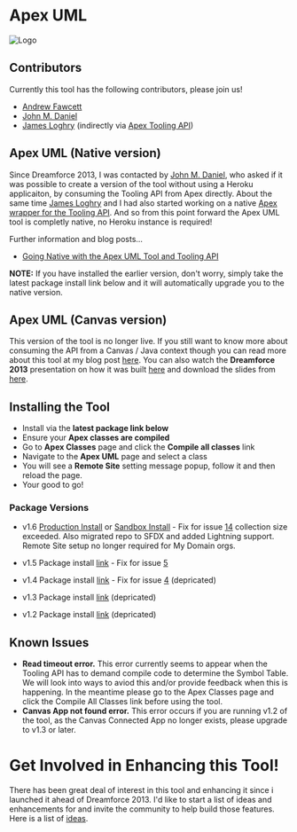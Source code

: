 Apex UML
========

![Logo](http://andrewfawcett.files.wordpress.com/2013/10/screen-shot-2013-10-14-at-22-16-58.png)

Contributors
------------

Currently this tool has the following contributors, please join us!

- [Andrew Fawcett](https://twitter.com/andyinthecloud)
- [John M. Daniel](https://twitter.com/ImJohnMDaniel)
- [James Loghry](https://twitter.com/dancinllama) (indirectly via [Apex Tooling API](https://github.com/afawcett/apex-toolingapi))

Apex UML (Native version)
-------------------------

Since Dreamforce 2013, I was contacted by [John M. Daniel](https://twitter.com/ImJohnMDaniel), who asked if it was possible to create a version of the tool without using a Heroku applicaiton, by consuming the Tooling API from Apex directly. About the same time [James Loghry](https://twitter.com/dancinllama) and I had also started working on a native [Apex wrapper for the Tooling API](https://github.com/afawcett/apex-toolingapi). And so from this point forward the Apex UML tool is completly native, no Heroku instance is required!

Further information and blog posts...

- [Going Native with the Apex UML Tool and Tooling API](http://andyinthecloud.com/2014/03/17/going-native-with-the-apex-uml-tool-and-tooling-api/)

**NOTE:** If you have installed the earlier version, don't worry, simply take the latest package install link below and it will automatically upgrade you to the native version.

Apex UML (Canvas version)
-------------------------

This version of the tool is no longer live. If you still want to know more about consuming the API from a Canvas / Java context though you can read more about this tool at my blog post [here](http://andyinthecloud.com/2013/11/12/apex-uml-canvas-tool-dreamforce-release).  You can also watch the **Dreamforce 2013** presentation on how it was built [here](http://www.youtube.com/watch?v=SbWZpw0-Y5k) and download the slides from [here](https://docs.google.com/file/d/0B6brfGow3cD8U1Z2THppTlVTaGs/edit). 

Installing the Tool
-------------------

- Install via the **latest package link below**
- Ensure your **Apex classes are compiled**
- Go to **Apex Classes** page and click the **Compile all classes** link
- Navigate to the **Apex UML** page and select a class
- You will see a **Remote Site** setting message popup, follow it and then reload the page.
- Your good to go!

### Package Versions

 - v1.6 [Production Install](https://login.salesforce.com/packaging/installPackage.apexp?p0=04ti0000000CxVy) or [Sandbox Install](https://test.salesforce.com/packaging/installPackage.apexp?p0=04ti0000000CxVy) - Fix for issue [14](https://github.com/afawcett/apex-umlcanvas/issues/14) collection size exceeded. Also migrated repo to SFDX and added Lightning support. Remote Site setup no longer required for My Domain orgs.

 - v1.5 Package install [link](https://login.salesforce.com/packaging/installPackage.apexp?p0=04ti0000000CqNM) - Fix for issue [5](https://github.com/afawcett/apex-umlcanvas/issues/5)
 
 - v1.4 Package install [link](https://login.salesforce.com/packaging/installPackage.apexp?p0=04ti0000000Cq9c) - Fix for issue [4](https://github.com/afawcett/apex-umlcanvas/issues/4) (depricated)

 - v1.3 Package install [link](https://login.salesforce.com/packaging/installPackage.apexp?p0=04ti0000000Cf5t) (depricated)

 - v1.2 Package install [link](https://login.salesforce.com/packaging/installPackage.apexp?p0=04ti0000000Cf5o) (depricated) 

Known Issues
------------

- **Read timeout error.** This error currently seems to appear when the Tooling API has to demand compile code to determine the Symbol Table. We will look into ways to aviod this and/or provide feedback when this is happening. In the meantime please go to the Apex Classes page and click the Compile All Classes link before using the tool.
- **Canvas App not found error.** This error occurs if you are running v1.2 of the tool, as the Canvas Connected App no longer exists, please upgrade to v1.3 or later.

Get Involved in Enhancing this Tool!
====================================

There has been great deal of interest in this tool and enhancing it since i launched it ahead of Dreamforce 2013. I'd like to start a list of ideas and enhancements for and invite the community to help build those features. Here is a list of [ideas](https://github.com/afawcett/apex-umlcanvas/blob/master/FeatureIdeas.md).
